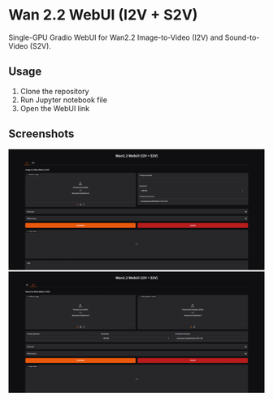 # Wan 2.2 WebUI (I2V + S2V)

Single-GPU Gradio WebUI for Wan2.2 Image-to-Video (I2V) and Sound-to-Video (S2V).

## Usage
1. Clone the repository
1. Run Jupyter notebook file
2. Open the WebUI link

## Screenshots

![Wan I2V](screenshot-1.png)
![Wan S2V](screenshot-2.png)
